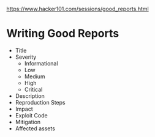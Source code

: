 
https://www.hacker101.com/sessions/good_reports.html

# Writing Good Reports
- Title
- Severity
    - Informational
    - Low
    - Medium
    - High
    - Critical
- Description
- Reproduction Steps
- Impact
- Exploit Code
- Mitigation
- Affected assets